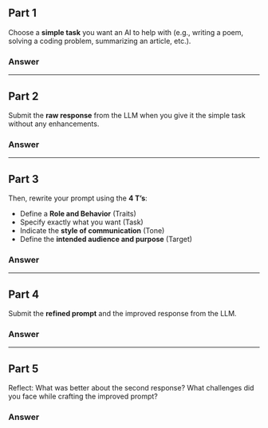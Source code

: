 ## Part 1

Choose a **simple task** you want an AI to help with (e.g., writing a poem, solving a coding problem, summarizing an article, etc.).

### Answer

---

## Part 2

Submit the **raw response** from the LLM when you give it the simple task without any enhancements.

### Answer

---

## Part 3

Then, rewrite your prompt using the **4 T’s**:

- Define a **Role and Behavior** (Traits)
- Specify exactly what you want (Task)
- Indicate the **style of communication** (Tone)
- Define the **intended audience and purpose** (Target)

### Answer

---

## Part 4

Submit the **refined prompt** and the improved response from the LLM.

### Answer

---

## Part 5

Reflect: What was better about the second response? What challenges did you face while crafting the improved prompt?

### Answer
